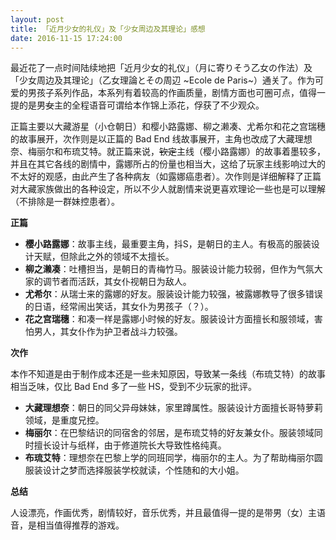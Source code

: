 ```yaml
---
layout: post
title: 「近月少女的礼仪」及「少女周边及其理论」感想
date: 2016-11-15 17:24:00
---
```

最近花了一点时间陆续地把「近月少女的礼仪」（<span lang="ja">月に寄りそう乙女の作法</span>）及「少女周边及其理论」（<span lang="ja">乙女理論とその周辺 ~Ecole de Paris~</span>）通关了。作为可爱的男孩子系列作品，本系列有着较高的作画质量，剧情方面也可圈可点，值得一提的是男~~女~~主的全程语音可谓给本作锦上添花，俘获了不少观众。

正篇主要以大藏游星（小仓朝日）和樱小路露娜、柳之濑凑、尤希尔和花之宫瑞穗的故事展开，次作则是以正篇的 Bad End 线故事展开，主角也改成了大藏理想奈、梅丽尔和布琉艾特。就正篇来说，~~钦定~~主线（樱小路露娜）的故事着墨较多，并且在其它各线的剧情中，露娜所占的份量也相当大，这给了玩家主线影响过大的不太好的观感，由此产生了各种病友（如露娜癌患者）。次作则是详细解释了正篇对大藏家族做出的各种设定，所以不少人就剧情来说更喜欢理论一些也是可以理解（不排除是一群妹控患者）。

**正篇**

- **樱小路露娜**：故事主线，最重要主角，抖S，是朝日的主人。有极高的服装设计天赋，但除此之外的领域不太擅长。
- **柳之濑凑**：吐槽担当，是朝日的青梅竹马。服装设计能力较弱，但作为气氛大家的调节者而活跃，其女仆视朝日为敌人。
- **尤希尔**：从瑞士来的露娜的好友。服装设计能力较强，被露娜教导了很多错误的日语，经常闹出笑话，其女仆为男孩子（？）。
- **花之宫瑞穗**：和凑一样是露娜小时候的好友。服装设计方面擅长和服领域，害怕男人，其女仆作为护卫者战斗力较强。

**次作**

本作不知道是由于制作成本还是一些未知原因，导致某一条线（布琉艾特）的故事相当乏味，仅比 Bad End 多了一些 HS，受到不少玩家的批评。

- **大藏理想奈**：朝日的同父异母妹妹，家里蹲属性。服装设计方面擅长哥特萝莉领域，是重度兄控。
- **梅丽尔**：在巴黎结识的同宿舍的邻居，是布琉艾特的好友兼女仆。服装领域同时擅长设计与纸样，由于修道院长大导致性格纯真。
- **布琉艾特**：理想奈在巴黎上学的同班同学，梅丽尔的主人。为了帮助梅丽尔圆服装设计之梦而选择服装学校就读，个性随和的大小姐。

**总结**

人设漂亮，作画优秀，剧情较好，音乐优秀，并且最值得一提的是带男（女）主语音，是相当值得推荐的游戏。
